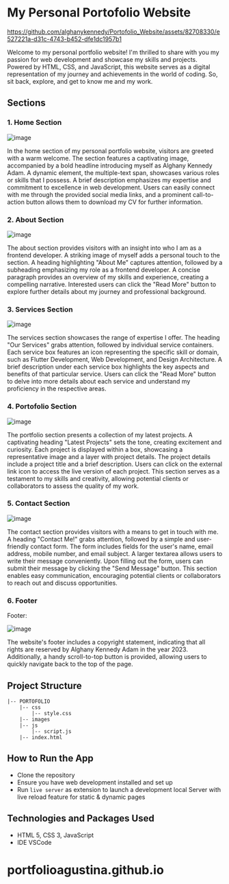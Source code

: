 # My Personal Portofolio Website

https://github.com/alghanykennedy/Portofolio_Website/assets/82708330/e527221a-d31c-4743-b452-dfe1dc1957b1

Welcome to my personal portfolio website! I'm thrilled to share with you my passion for web development and showcase my skills and projects. Powered by HTML, CSS, and JavaScript, this website serves as a digital representation of my journey and achievements in the world of coding. So, sit back, explore, and get to know me and my work.

## Sections

### 1. Home Section

![image](https://github.com/alghanykennedy/Portofolio_Website/assets/82708330/f968ec26-1e75-46c0-91bb-fa7588d711a2)

In the home section of my personal portfolio website, visitors are greeted with a warm welcome. The section features a captivating image, accompanied by a bold headline introducing myself as Alghany Kennedy Adam. A dynamic element, the multiple-text span, showcases various roles or skills that I possess. A brief description emphasizes my expertise and commitment to excellence in web development. Users can easily connect with me through the provided social media links, and a prominent call-to-action button allows them to download my CV for further information.

### 2. About Section

![image](https://github.com/alghanykennedy/Portofolio_Website/assets/82708330/bd6b1688-b5b1-4a83-b875-16443544169f)

The about section provides visitors with an insight into who I am as a frontend developer. A striking image of myself adds a personal touch to the section. A heading highlighting "About Me" captures attention, followed by a subheading emphasizing my role as a frontend developer. A concise paragraph provides an overview of my skills and experience, creating a compelling narrative. Interested users can click the "Read More" button to explore further details about my journey and professional background.

### 3. Services Section

![image](https://github.com/alghanykennedy/Portofolio_Website/assets/82708330/b621d395-bfa8-4509-9fe4-0bcaeffbf7f9)

The services section showcases the range of expertise I offer. The heading "Our Services" grabs attention, followed by individual service containers. Each service box features an icon representing the specific skill or domain, such as Flutter Development, Web Development, and Design Architecture. A brief description under each service box highlights the key aspects and benefits of that particular service. Users can click the "Read More" button to delve into more details about each service and understand my proficiency in the respective areas.

### 4. Portofolio Section

![image](https://github.com/alghanykennedy/Portofolio_Website/assets/82708330/1b9c95f3-0093-4de0-8211-cbc6bc656928)

The portfolio section presents a collection of my latest projects. A captivating heading "Latest Projects" sets the tone, creating excitement and curiosity. Each project is displayed within a box, showcasing a representative image and a layer with project details. The project details include a project title and a brief description. Users can click on the external link icon to access the live version of each project. This section serves as a testament to my skills and creativity, allowing potential clients or collaborators to assess the quality of my work.

### 5. Contact Section

![image](https://github.com/alghanykennedy/Portofolio_Website/assets/82708330/e5146daf-177c-4757-aefd-6e4ef2a17e3a)

The contact section provides visitors with a means to get in touch with me. A heading "Contact Me!" grabs attention, followed by a simple and user-friendly contact form. The form includes fields for the user's name, email address, mobile number, and email subject. A larger textarea allows users to write their message conveniently. Upon filling out the form, users can submit their message by clicking the "Send Message" button. This section enables easy communication, encouraging potential clients or collaborators to reach out and discuss opportunities.

### 6. Footer
Footer:

![image](https://github.com/alghanykennedy/Portofolio_Website/assets/82708330/76ab074c-e341-4ca2-9a04-6371331c996b)

The website's footer includes a copyright statement, indicating that all rights are reserved by Alghany Kennedy Adam in the year 2023. Additionally, a handy scroll-to-top button is provided, allowing users to quickly navigate back to the top of the page.

## Project Structure
```
|-- PORTOFOLIO
    |-- css
        |-- style.css 
    |-- images
    |-- js
        |-- script.js
    |-- index.html
```

## How to Run the App

- Clone the repository
- Ensure you have web development installed and set up
- Run `live server` as extension to launch a development local Server with live reload feature for static & dynamic pages

## Technologies and Packages Used

- HTML 5, CSS 3, JavaScript
- IDE VSCode
# portfolioagustina.github.io

